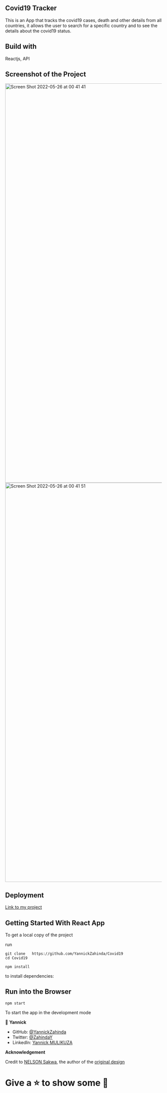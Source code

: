 ## Covid19 Tracker
This is an App that tracks the covid19 cases, death and other details from all countries, it allows the user to search for a specific country and to see the details about the covid19 status.
## Build with

Reactjs, API

## Screenshot of the Project

<img width="1280" alt="Screen Shot 2022-05-26 at 00 41 41" src="https://user-images.githubusercontent.com/91213045/170381532-9a353160-59ee-4991-89d4-69fa2d8029d9.png">

<img width="1280" alt="Screen Shot 2022-05-26 at 00 41 51" src="https://user-images.githubusercontent.com/91213045/170381625-42e01891-00e4-497c-8ad0-649d0b6d62f0.png">


## Deployment

[Link to my project](https://deploy-preview-1--glittery-beijinho-f28c4c.netlify.app)

## Getting Started With React App
To get a local copy of the project 

run
```
git clone   https://github.com/YannickZahinda/Covid19
cd Covid19

npm install 
```
 to install dependencies:

## Run into the Browser

```
npm start
```
To start the app in the development mode



👤 **Yannick**

- GitHub: [@YannickZahinda](https://github.com/YannickZahinda)
- Twitter: [@ZahindaY](https://twitter.com/ZahindaY)
- LinkedIn: [Yannick MULIKUZA](https://linkedin.com/in/linkedinhandle)

**Acknowledgement**

 Credit to [NELSON Sakwa](https://www.behance.net/sakwadesignstudio), the author of the [original design](https://www.behance.net/gallery/31579789/Ballhead-App-(Free-PSDs))

# Give a ⭐ to show some 🤟